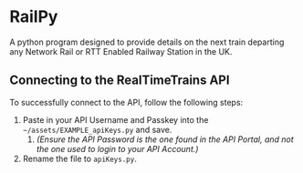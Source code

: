 # RailPy

A python program designed to provide details on the next train departing any Network Rail or RTT Enabled Railway Station in the UK.

## Connecting to the RealTimeTrains API

To successfully connect to the API, follow the following steps:

1. Paste in your API Username and Passkey into the `~/assets/EXAMPLE_apiKeys.py` and save.
    1. *(Ensure the API Password is the one found in the API Portal, and not the one used to login to your API Account.)*
2. Rename the file to `apiKeys.py`.
